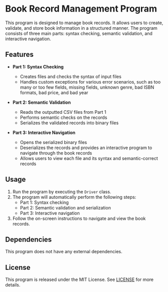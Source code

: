 # Book Record Management Program

This program is designed to manage book records. It allows users to create, validate, and store book information in a structured manner. The program consists of three main parts: syntax checking, semantic validation, and interactive navigation.

## Features

- **Part 1: Syntax Checking**
  - Creates files and checks the syntax of input files
  - Handles custom exceptions for various error scenarios, such as too many or too few fields, missing fields, unknown genre, bad ISBN formats, bad price, and bad year

- **Part 2: Semantic Validation**
  - Reads the outputted CSV files from Part 1
  - Performs semantic checks on the records
  - Serializes the validated records into binary files

- **Part 3: Interactive Navigation**
  - Opens the serialized binary files
  - Deserializes the records and provides an interactive program to navigate through the book records
  - Allows users to view each file and its syntax and semantic-correct records

## Usage

1. Run the program by executing the `Driver` class.
2. The program will automatically perform the following steps:
   - Part 1: Syntax checking
   - Part 2: Semantic validation and serialization
   - Part 3: Interactive navigation
3. Follow the on-screen instructions to navigate and view the book records.

## Dependencies

This program does not have any external dependencies.

## License

This program is released under the MIT License. See [LICENSE]([LICENSE](https://www.mit.edu/~amini/LICENSE.md)) for more details.

